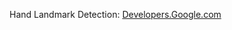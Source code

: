 

Hand Landmark Detection: [Developers.Google.com](https://developers.google.com/mediapipe/solutions/vision/hand_landmarker)
